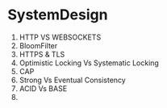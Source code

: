 # SystemDesign

  1. HTTP VS WEBSOCKETS
  2. BloomFilter
  3. HTTPS & TLS
  4. Optimistic Locking Vs Systematic Locking
  5. CAP 
  6. Strong Vs Eventual Consistency
  7. ACID Vs BASE
  8. 
